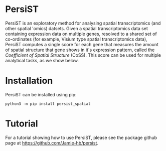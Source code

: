 # PersiST

PersiST is an exploratory method for analysing spatial transcriptomics (and other spatial 'omics) datsets. Given a spatial transcriptomics data set containing expression data on multiple genes, resolved to a shared set of co-ordinates (for example, Visium type spatial transcriptomics data), PersiST computes a single score for each gene that measures the amount of spatial structure that gene shows in it's expression pattern, called the *Coefficient of Spatial Structure* (CoSS). This score can be used for multiple analytical tasks, as we show below.

# Installation

PersiST can be installed using pip:

```python3 -m pip install persist_spatial``` 

# Tutorial

For a tutorial showing how to use PersiST, please see the package github page at https://github.com/Jamie-hb/persist.
